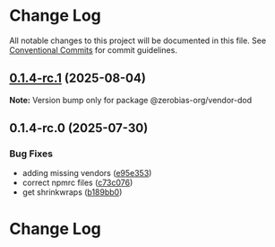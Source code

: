 # Change Log

All notable changes to this project will be documented in this file.
See [Conventional Commits](https://conventionalcommits.org) for commit guidelines.

## [0.1.4-rc.1](https://github.com/zerobias-org/vendor/compare/@zerobias-org/vendor-dod@0.1.4-rc.0...@zerobias-org/vendor-dod@0.1.4-rc.1) (2025-08-04)

**Note:** Version bump only for package @zerobias-org/vendor-dod





## 0.1.4-rc.0 (2025-07-30)


### Bug Fixes

* adding missing vendors ([e95e353](https://github.com/zerobias-org/vendor/commit/e95e35309a1812973f4536f535eee460edc5414c))
* correct npmrc files ([c73c076](https://github.com/zerobias-org/vendor/commit/c73c0761e1e567cc0c2f0f8179725016d11caf8c))
* get shrinkwraps ([b189bb0](https://github.com/zerobias-org/vendor/commit/b189bb0cf53ad66427530ccc0eab7824527942d3))





# Change Log
